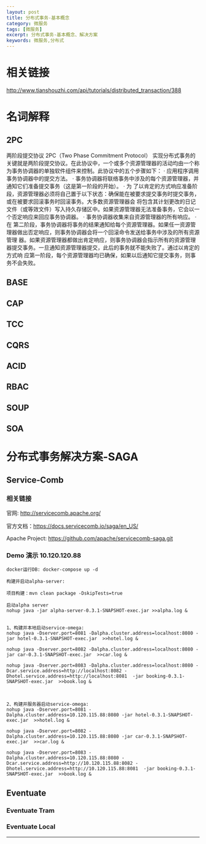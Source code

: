 ```yaml
---
layout: post
title: 分布式事务-基本概念
category: 微服务
tags: [微服务]
excerpt: 分布式事务-基本概念、解决方案
keywords: 微服务,分布式
---
```


# 相关链接
http://www.tianshouzhi.com/api/tutorials/distributed_transaction/388


# 名词解释
## 2PC
两阶段提交协议
2PC（Two Phase Commitment Protocol）
实现分布式事务的关键就是两阶段提交协议。在此协议中，一个或多个资源管理器的活动均由一个称为事务协调器的单独软件组件来控制。此协议中的五个步骤如下：
· 应用程序调用事务协调器中的提交方法。
· 事务协调器将联络事务中涉及的每个资源管理器，并通知它们准备提交事务（这是第一阶段的开始）。
· 为 了以肯定的方式响应准备阶段，资源管理器必须将自己置于以下状态：确保能在被要求提交事务时提交事务，或在被要求回滚事务时回滚事务。大多数资源管理器会 将包含其计划更改的日记文件（或等效文件）写入持久存储区中。如果资源管理器无法准备事务，它会以一个否定响应来回应事务协调器。
· 事务协调器收集来自资源管理器的所有响应。
· 在 第二阶段，事务协调器将事务的结果通知给每个资源管理器。如果任一资源管理器做出否定响应，则事务协调器会将一个回滚命令发送给事务中涉及的所有资源管理 器。如果资源管理器都做出肯定响应，则事务协调器会指示所有的资源管理器提交事务。一旦通知资源管理器提交，此后的事务就不能失败了。通过以肯定的方式响 应第一阶段，每个资源管理器均已确保，如果以后通知它提交事务，则事务不会失败。

## BASE
## CAP
## TCC 
## CQRS
## ACID  
## RBAC  
## SOUP 
## SOA 

# 分布式事务解决方案-SAGA
## Service-Comb
### 相关链接
官网: http://servicecomb.apache.org/

官方文档：https://docs.servicecomb.io/saga/en_US/

Apache Project: https://github.com/apache/servicecomb-saga.git

### Demo 演示  10.120.120.88
```
docker运行DB: docker-compose up -d

构建并启动alpha-server:

项目构建：mvn clean package -DskipTests=true

启动alpha server
nohup java -jar alpha-server-0.3.1-SNAPSHOT-exec.jar >>alpha.log &


1、构建并本地启动service-omega:
nohup java -Dserver.port=8081 -Dalpha.cluster.address=localhost:8080 -jar hotel-0.3.1-SNAPSHOT-exec.jar  >>hotel.log &

nohup java -Dserver.port=8082 -Dalpha.cluster.address=localhost:8080 -jar car-0.3.1-SNAPSHOT-exec.jar  >>car.log &

nohup java -Dserver.port=8083 -Dalpha.cluster.address=localhost:8080 -Dcar.service.address=http://localhost:8082 -Dhotel.service.address=http://localhost:8081  -jar booking-0.3.1-SNAPSHOT-exec.jar  >>book.log &



2、构建并服务器启动service-omega:
nohup java -Dserver.port=8081 -Dalpha.cluster.address=10.120.115.88:8080 -jar hotel-0.3.1-SNAPSHOT-exec.jar  >>hotel.log &

nohup java -Dserver.port=8082 -Dalpha.cluster.address=10.120.115.88:8080 -jar car-0.3.1-SNAPSHOT-exec.jar  >>car.log &

nohup java -Dserver.port=8083 -Dalpha.cluster.address=10.120.115.88:8080 -Dcar.service.address=http://10.120.115.88:8082 -Dhotel.service.address=http://10.120.115.88:8081  -jar booking-0.3.1-SNAPSHOT-exec.jar  >>book.log &

```

## Eventuate
### Eventuate Tram
### Eventuate Local

---

